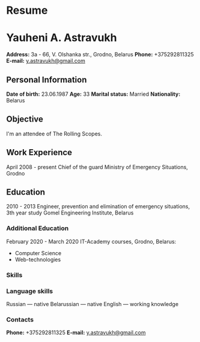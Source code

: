 # Resume


# Yauheni A. Astravukh

**Address:** 3a - 66, V. Olshanka str., Grodno, Belarus
**Phone:** +375292811325
**E-mail:** y.astravukh@gmail.com

## Personal Information
**Date of birth:**  23.06.1987
**Age:**  33
**Marital status:**  Married
**Nationality:**  Belarus

## Objective
I'm an attendee of The Rolling Scopes.

## Work Experience
April 2008 - present Сhief of the guard
Ministry of Emergency Situations, Grodno

## Education
2010 - 2013
Engineer, prevention and elimination of emergency situations,
3th year study
Gomel Engineering Institute, Belarus

### Additional Education
February 2020 - March 2020
IT-Academy courses, Grodno, Belarus:
- Computer Science
- Web-technologies

### Skills
### Language skills
Russian — native
Belarussian — native
English — working knowledge

### Contacts
**Phone:** +375292811325
**E-mail:** y.astravukh@gmail.com


